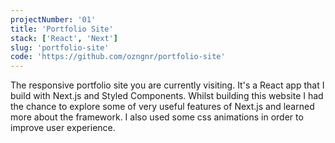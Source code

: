 ```yaml
---
projectNumber: '01'
title: 'Portfolio Site'
stack: ['React', 'Next']
slug: 'portfolio-site'
code: 'https://github.com/ozngnr/portfolio-site'
---
```


The responsive portfolio site you are currently visiting. It's a React app that I build with Next.js and Styled Components. Whilst building this website I had the chance to explore some of very useful features of Next.js and learned more about the framework. I also used some css animations in order to improve user experience.
